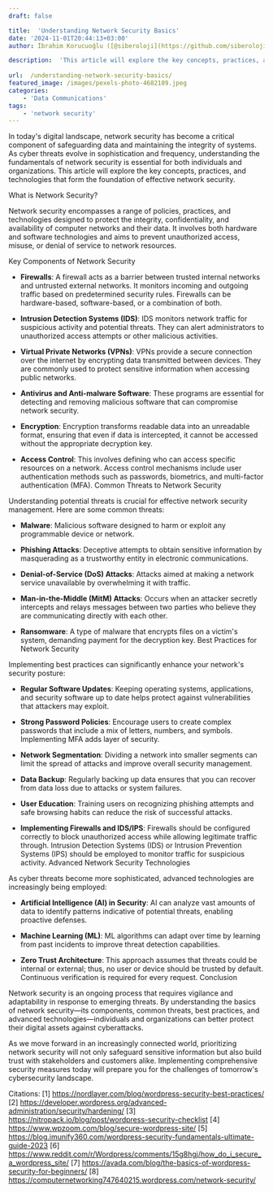 ```yaml
---
draft: false

title:  'Understanding Network Security Basics'
date: '2024-11-01T20:44:13+03:00'
author: İbrahim Korucuoğlu ([@siberoloji](https://github.com/siberoloji))

description:  'This article will explore the key concepts, practices, and technologies that form the foundation of effective network security.' 
 
url:  /understanding-network-security-basics/
featured_image: /images/pexels-photo-4682189.jpeg
categories:
    - 'Data Communications'
tags:
    - 'network security'
---
```



In today's digital landscape, network security has become a critical component of safeguarding data and maintaining the integrity of systems. As cyber threats evolve in sophistication and frequency, understanding the fundamentals of network security is essential for both individuals and organizations. This article will explore the key concepts, practices, and technologies that form the foundation of effective network security.



What is Network Security?



Network security encompasses a range of policies, practices, and technologies designed to protect the integrity, confidentiality, and availability of computer networks and their data. It involves both hardware and software technologies and aims to prevent unauthorized access, misuse, or denial of service to network resources.



Key Components of Network Security


* **Firewalls**: A firewall acts as a barrier between trusted internal networks and untrusted external networks. It monitors incoming and outgoing traffic based on predetermined security rules. Firewalls can be hardware-based, software-based, or a combination of both.

* **Intrusion Detection Systems (IDS)**: IDS monitors network traffic for suspicious activity and potential threats. They can alert administrators to unauthorized access attempts or other malicious activities.

* **Virtual Private Networks (VPNs)**: VPNs provide a secure connection over the internet by encrypting data transmitted between devices. They are commonly used to protect sensitive information when accessing public networks.

* **Antivirus and Anti-malware Software**: These programs are essential for detecting and removing malicious software that can compromise network security.

* **Encryption**: Encryption transforms readable data into an unreadable format, ensuring that even if data is intercepted, it cannot be accessed without the appropriate decryption key.

* **Access Control**: This involves defining who can access specific resources on a network. Access control mechanisms include user authentication methods such as passwords, biometrics, and multi-factor authentication (MFA).
Common Threats to Network Security



Understanding potential threats is crucial for effective network security management. Here are some common threats:


* **Malware**: Malicious software designed to harm or exploit any programmable device or network.

* **Phishing Attacks**: Deceptive attempts to obtain sensitive information by masquerading as a trustworthy entity in electronic communications.

* **Denial-of-Service (DoS) Attacks**: Attacks aimed at making a network service unavailable by overwhelming it with traffic.

* **Man-in-the-Middle (MitM) Attacks**: Occurs when an attacker secretly intercepts and relays messages between two parties who believe they are communicating directly with each other.

* **Ransomware**: A type of malware that encrypts files on a victim's system, demanding payment for the decryption key.
Best Practices for Network Security



Implementing best practices can significantly enhance your network's security posture:


* **Regular Software Updates**: Keeping operating systems, applications, and security software up to date helps protect against vulnerabilities that attackers may exploit.

* **Strong Password Policies**: Encourage users to create complex passwords that include a mix of letters, numbers, and symbols. Implementing MFA adds layer of security.

* **Network Segmentation**: Dividing a network into smaller segments can limit the spread of attacks and improve overall security management.

* **Data Backup**: Regularly backing up data ensures that you can recover from data loss due to attacks or system failures.

* **User Education**: Training users on recognizing phishing attempts and safe browsing habits can reduce the risk of successful attacks.

* **Implementing Firewalls and IDS/IPS**: Firewalls should be configured correctly to block unauthorized access while allowing legitimate traffic through. Intrusion Detection Systems (IDS) or Intrusion Prevention Systems (IPS) should be employed to monitor traffic for suspicious activity.
Advanced Network Security Technologies



As cyber threats become more sophisticated, advanced technologies are increasingly being employed:


* **Artificial Intelligence (AI) in Security**: AI can analyze vast amounts of data to identify patterns indicative of potential threats, enabling proactive defenses.

* **Machine Learning (ML)**: ML algorithms can adapt over time by learning from past incidents to improve threat detection capabilities.

* **Zero Trust Architecture**: This approach assumes that threats could be internal or external; thus, no user or device should be trusted by default. Continuous verification is required for every request.
Conclusion



Network security is an ongoing process that requires vigilance and adaptability in response to emerging threats. By understanding the basics of network security—its components, common threats, best practices, and advanced technologies—individuals and organizations can better protect their digital assets against cyberattacks.



As we move forward in an increasingly connected world, prioritizing network security will not only safeguard sensitive information but also build trust with stakeholders and customers alike. Implementing comprehensive security measures today will prepare you for the challenges of tomorrow's cybersecurity landscape.



Citations: [1] <a href="https://nordlayer.com/blog/wordpress-security-best-practices/">https://nordlayer.com/blog/wordpress-security-best-practices/</a> [2] https://developer.wordpress.org/advanced-administration/security/hardening/ [3] https://nitropack.io/blog/post/wordpress-security-checklist [4] https://www.wpzoom.com/blog/secure-wordpress-site/ [5] https://blog.imunify360.com/wordpress-security-fundamentals-ultimate-guide-2023 [6] https://www.reddit.com/r/Wordpress/comments/15g8hgj/how_do_i_secure_a_wordpress_site/ [7] https://avada.com/blog/the-basics-of-wordpress-security-for-beginners/ [8] https://computernetworking747640215.wordpress.com/network-security/
